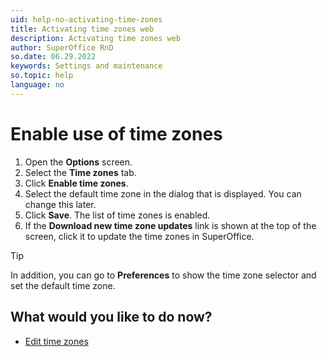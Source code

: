 ```yaml
---
uid: help-no-activating-time-zones
title: Activating time zones web
description: Activating time zones web
author: SuperOffice RnD
so.date: 06.29.2022
keywords: Settings and maintenance
so.topic: help
language: no
---
```


# Enable use of time zones

1. Open the **Options** screen.
2. Select the **Time zones** tab.
3. Click **Enable time zones**.
4. Select the default time zone in the dialog that is displayed. You can change this later.
5. Click **Save**. The list of time zones is enabled.
6. If the **Download new time zone updates** link is shown at the top of the screen, click it to update the time zones in SuperOffice.

> [!TIP]
> In addition, you can go to **Preferences** to show the time zone selector and set the default time zone.

## What would you like to do now?

* [Edit time zones][1]

<!-- Referenced links -->
[1]: edit-time-zones.md

<!-- Referenced images -->

